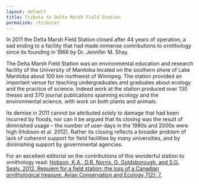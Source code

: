 ```yaml
---
layout: default
title: Tribute to Delta Marsh Field Station
permalink: /tribute/
---
```


In 2011 the Delta Marsh Field Station closed after 44 years of operation, a sad ending to a facility that
had made immense contributions to ornithology since its founding in 1966 by Dr. Jennifer M. Shay.

The Delta Marsh Field Station was an environmental education and research facility of the University of
Manitoba located on the southern shore of Lake Manitoba about 100 km northwest of Winnipeg. The station
provided an important venue for teaching undergraduates and graduates about ecology and the practice of
science. Indeed work at the station produced over 130 theses and 370 journal publications spanning ecology
and the environmental science, with work on both plants and animals.

Its demise in 2011 cannot be attributed solely to damage that had been incurred by floods, nor can it be
argued that its closing was the result of diminished usage – the number of user-days in the 1990s and 2000s
were high (Hobson et al. 2012). Rather its closing reflects a broader problem of lack of coherent support
for field facilities by many universities, and by diminishing support by governmental agencies.

For an excellent editorial on the contributions of this wonderful station to ornithology read:
[
Hobson, K.A., D.R. Norris, G. Goldsborough, and S.G. Sealy. 2012. Requiem for a field station: the loss
of a Canadian ornithological treasure. Avian Conservation and Ecology 7(2): 7.
](http://dx.doi.org/10.5751/ACE-00553-070207)
